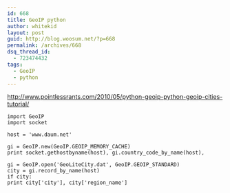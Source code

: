 ```yaml
---
id: 668
title: GeoIP python
author: whitekid
layout: post
guid: http://blog.woosum.net/?p=668
permalink: /archives/668
dsq_thread_id:
  - 723474432
tags:
  - GeoIP
  - python
---
```

http://www.pointlessrants.com/2010/05/python-geoip-python-geoip-cities-tutorial/

    import GeoIP
    import socket

    host = 'www.daum.net'

    gi = GeoIP.new(GeoIP.GEOIP_MEMORY_CACHE)
    print socket.gethostbyname(host), gi.country_code_by_name(host),

    gi = GeoIP.open('GeoLiteCity.dat', GeoIP.GEOIP_STANDARD)
    city = gi.record_by_name(host)
    if city:
    print city['city'], city['region_name']
